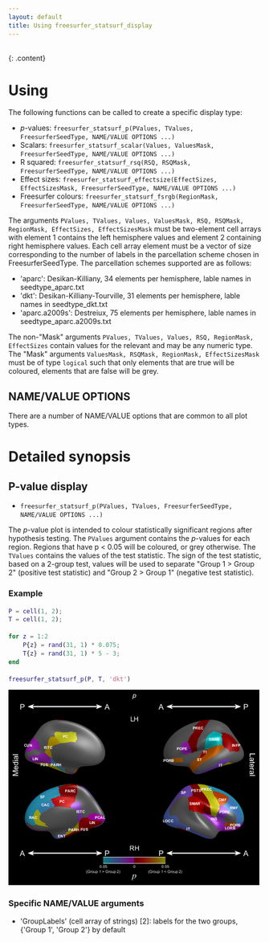```yaml
---
layout: default
title: Using freesurfer_statsurf_display
---
```

<br>
{: .content}

# Using

The following functions can be called to create a specific display type:

* *p*-values: `freesurfer_statsurf_p(PValues, TValues, FreesurferSeedType, NAME/VALUE OPTIONS ...)`
* Scalars: `freesurfer_statsurf_scalar(Values, ValuesMask, FreesurferSeedType, NAME/VALUE OPTIONS ...)`
* R squared: `freesurfer_statsurf_rsq(RSQ, RSQMask, FreesurferSeedType, NAME/VALUE OPTIONS ...)`
* Effect sizes: `freesurfer_statsurf_effectsize(EffectSizes, EffectSizesMask, FreesurferSeedType, NAME/VALUE OPTIONS ...)`
* Freesurfer colours: `freesurfer_statsurf_fsrgb(RegionMask, FreesurferSeedType, NAME/VALUE OPTIONS ...)`

The arguments `PValues, TValues, Values, ValuesMask, RSQ, RSQMask, RegionMask, EffectSizes, EffectSizesMask` must be two-element cell arrays with element 1 contains the left hemisphere values  and element 2 containing right hemisphere values. Each cell array element must be a vector of size corresponding to the number of labels in the parcellation scheme chosen in FreesurferSeedType. The parcellation schemes supported are as follows:

* 'aparc': Desikan-Killiany, 34 elements per hemisphere, lable names in seedtype_aparc.txt
* 'dkt': Desikan-Killiany-Tourville, 31 elements per hemisphere, lable names in seedtype_dkt.txt
* 'aparc.a2009s': Destreiux, 75 elements per hemisphere, lable names in seedtype_aparc.a2009s.txt

The non-"Mask" arguments `PValues, TValues, Values, RSQ, RegionMask, EffectSizes` contain values for the relevant and may be any numeric type. The "Mask" arguments `ValuesMask, RSQMask, RegionMask, EffectSizesMask` must be of type `logical` such that only elements that are true will be coloured, elements that are false will be grey.

## NAME/VALUE OPTIONS

There are a number of NAME/VALUE options that are common to all plot types. 

# Detailed synopsis

## P-value display

* `freesurfer_statsurf_p(PValues, TValues, FreesurferSeedType, NAME/VALUE OPTIONS ...)`

The <I>p</I>-value plot is intended to colour statistically significant regions after hypothesis testing. The `PValues` argument contains the <I>p</I>-values for each region. Regions that have p < 0.05 will be coloured, or grey otherwise. The `TValues` contains the values of the test statistic. The sign of the test statistic, based on a 2-group test, values will be used to separate "Group 1 > Group 2" (positive test statistic) and "Group 2 > Group 1" (negative test statistic).

### Example

```matlab
P = cell(1, 2);
T = cell(1, 2);

for z = 1:2
	P{z} = rand(31, 1) * 0.075;
	T{z} = rand(31, 1) * 5 - 3;
end

freesurfer_statsurf_p(P, T, 'dkt')
```

![Image of p-value plot](img/parc_dkt_p.png)

### Specific NAME/VALUE arguments

* 'GroupLabels' (cell array of strings) [2]: labels for the two groups, {'Group 1', 'Group 2'} by default